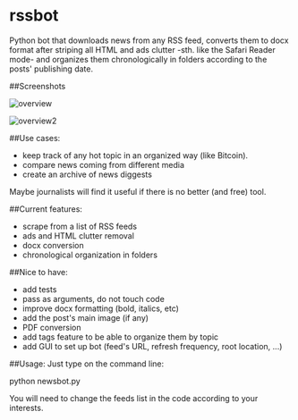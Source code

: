 # rssbot

Python bot that downloads news from any RSS feed, converts them to docx format after striping all HTML and ads clutter -sth. like the Safari Reader mode- and organizes them chronologically in folders according to the posts' publishing date. 


##Screenshots

![overview](https://cloud.githubusercontent.com/assets/15065645/10857587/3c18add4-7f4f-11e5-8f20-89b1a3b52ae6.png)

![overview2](https://cloud.githubusercontent.com/assets/15065645/10857593/475027a4-7f4f-11e5-8863-1051ee427ed5.png)

##Use cases: 
- keep track of any hot topic in an organized way (like Bitcoin).
- compare news coming from different media
- create an archive of news diggests

Maybe journalists will find it useful if there is no better (and free) tool.


##Current features:
- scrape from a list of RSS feeds
- ads and HTML clutter removal
- docx conversion
- chronological organization in folders

##Nice to have:
- add tests
- pass as arguments, do not touch code
- improve docx formatting (bold, italics, etc)
- add the post's main image (if any)
- PDF conversion
- add tags feature to be able to organize them by topic
- add GUI to set up bot (feed's URL, refresh frequency, root location, ...)

##Usage:
Just type on the command line:

python newsbot.py

You will need to change the feeds list in the code according to your interests.
